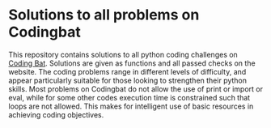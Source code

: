 # Solutions to all problems on Codingbat

This repository contains solutions to all python coding challenges on [Coding Bat](https://codingbat.com/python). Solutions are given as functions and all passed checks on the website. The coding problems range in different levels of difficulty, and appear particularly suitable for those looking to strengthen their python skills. Most problems on Codingbat do not allow the use of print or import or eval, while for some other codes execution time is constrained such that loops are not allowed. This makes for intelligent use of basic resources in achieving coding objectives.